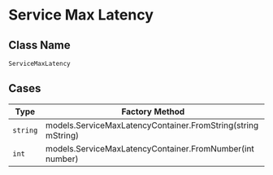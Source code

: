 
# Service Max Latency

## Class Name

`ServiceMaxLatency`

## Cases

| Type | Factory Method |
|  --- | --- |
| `string` | models.ServiceMaxLatencyContainer.FromString(string mString) |
| `int` | models.ServiceMaxLatencyContainer.FromNumber(int number) |

